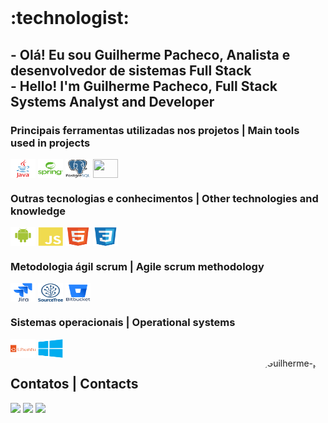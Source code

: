 <div style="display: inline_block"><br>
  <h1>:technologist:</h1>
  <h2>- Olá! Eu sou Guilherme Pacheco, Analista e desenvolvedor de sistemas Full Stack </br> - Hello! I'm Guilherme Pacheco, Full Stack Systems Analyst and Developer</h2>
   <h3>Principais ferramentas utilizadas nos projetos | Main tools used in projects </h3>
  <img align="center" alt="Guilherme-Java" height="30" width="40" src="https://raw.githubusercontent.com/devicons/devicon/master/icons/java/java-original-wordmark.svg">
  <img align="center" alt="Guilherme-Spring" height="30" width="40" src="https://raw.githubusercontent.com/devicons/devicon/master/icons/spring/spring-original-wordmark.svg">
  <img align="center" alt="Guilherme-postgresql" height="30" width="40" src="https://raw.githubusercontent.com/devicons/devicon/master/icons/postgresql/postgresql-original-wordmark.svg">
  <img align="center" height="30" width="40" src="https://cdn.jsdelivr.net/gh/devicons/devicon/icons/angularjs/angularjs-original.svg" />

  <h3> Outras tecnologias e conhecimentos | Other technologies and knowledge </h3>
   <!--
    <img align="center" alt="Guilherme-React" height="30" width="40" src="https://raw.githubusercontent.com/devicons/devicon/master/icons/react/react-original.svg">
   -->
  <img align="center" alt="Guilherme-Android" height="30" width="40" src="https://raw.githubusercontent.com/devicons/devicon/master/icons/android/android-original-wordmark.svg">
  <img align="center" alt="Guilherme-Js" height="30" width="40" src="https://raw.githubusercontent.com/devicons/devicon/master/icons/javascript/javascript-plain.svg">
  <img align="center" alt="Guilherme-HTML" height="30" width="40" src="https://raw.githubusercontent.com/devicons/devicon/master/icons/html5/html5-original.svg">
  <img align="center" alt="Guilherme-CSS" height="30" width="40" src="https://raw.githubusercontent.com/devicons/devicon/master/icons/css3/css3-original.svg">  
  
  <h3> Metodologia ágil scrum | Agile scrum methodology</h3>
  <img align="center" alt="Guilherme-jira" height="30" width="40" src="https://raw.githubusercontent.com/devicons/devicon/master/icons/jira/jira-original-wordmark.svg">
  <img align="center" alt="Guilherme-sourcetree" height="30" width="40" src="https://raw.githubusercontent.com/devicons/devicon/master/icons/sourcetree/sourcetree-original-wordmark.svg">
  <img align="center" alt="Guilherme-bitbucket" height="30" width="40" src="https://raw.githubusercontent.com/devicons/devicon/master/icons/bitbucket/bitbucket-original-wordmark.svg">
  <h3> Sistemas operacionais | Operational systems</h3>
  <img align="center" alt="Guilherme-Ubuntu" height="30" width="40" src="https://raw.githubusercontent.com/devicons/devicon/master/icons/ubuntu/ubuntu-plain-wordmark.svg">
  <img align="center" alt="Guilherme-Windows" height="30" width="40" src="https://raw.githubusercontent.com/devicons/devicon/master/icons/windows8/windows8-original.svg">
  <br/>
  
  
<img align="right" alt="Guilherme-pic" height="150" style="border-radius:50px;" src="https://media.discordapp.net/attachments/910537688669634593/910537949765046272/picasion.com_a5c623fe748b13dc3c13fe9c65706937_1.gif">
</div>

## Contatos | Contacts

<div> 
  <a href="https://www.instagram.com/guilherme.p.medeiros/" target="_blank"><img src="https://img.shields.io/badge/-Instagram-%23E4405F?style=for-the-badge&logo=instagram&logoColor=white" target="_blank"></a>
  <!--
  <a href = "mailto:guilherme.p.medeiros@gmail.com"><img src="https://img.shields.io/badge/-Gmail-%23333?style=for-the-badge&logo=gmail&logoColor=white" target="_blank"></a>
  -->
  <a href = "mailto:guilherme-p-medeiros@outlook.com"><img src="https://img.shields.io/badge/Microsoft_Outlook-0078D4?style=for-the-badge&logo=microsoft-outlook&logoColor=white" target="_blank"></a>
  <a href="https://www.linkedin.com/in/guilhermepachecodemedeiros/" target="_blank"><img src="https://img.shields.io/badge/-LinkedIn-%230077B5?style=for-the-badge&logo=linkedin&logoColor=white" target="_blank"></a>  
</div>
